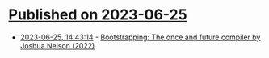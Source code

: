 # [Published on 2023-06-25](index.md)

* [2023-06-25, 14:43:14](https://lobste.rs/s/2ffyzv/bootstrapping_once_future_compiler_by) - [Bootstrapping: The once and future compiler by Joshua Nelson (2022)](https://www.youtube.com/watch?v=oUIjG-y4zaA)
